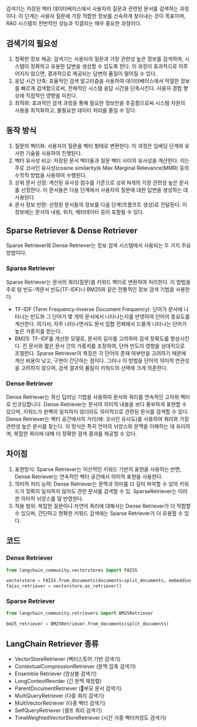 검색기는 저장된 벡터 데이터베이스에서 사용자의 질문과 관련된 문서를 검색하는 과정이다. 이 단계는 사용자 질문에 가장 적합한 정보를 신속하게 찾아내는 것이 목표이며, RAG 시스템의 전반적인 성능과 직결되는 매우 중요한 과정이다.

## 검색기의 필요성
1. 정확한 정보 제공: 검색기는 사용자의 질문과 가장 관련성 높은 정보를 검색하여, 시스템이 정확하고 유용한 답변을 생성할 수 있도록 한다. 이 과정이 효과적으로 이루어지지 않으면, 결과적으로 제공되는 답변의 품질이 떨어질 수 있다.
2. 응답 시간 단축: 효율적인 검색 알고리즘을 사용하여 데이터베이스에서 적절한 정보를 빠르게 검색함으로써, 전체적인 시스템 응답 시간을 단축시킨다. 사용자 경험 향상에 직접적인 영향을 미친다.
3. 최적화: 효과적인 검색 과정을 통해 필요한 정보만을 추출함으로써 시스템 자원의 사용을 최적화하고, 불필요한 데이터 처리를 줄일 수 있다.

## 동작 방식
1. 질문의 벡터화: 사용자의 질문을 벡터 형태로 변환한다. 이 과정은 임베딩 단계와 유사한 기술을 사용하여 진행된다.
2. 벡터 유사성 비교: 저장된 문서 벡터들과 질문 벡터 사이의 유사성을 계산한다. 이는 주로 코사인 유사성(cosine similarity)k Max Marginal Relevance(MMR) 등의 수학적 방법을 사용하여 수행된다.
3. 상위 문서 선정: 계산된 유사성 점수를 기준으로 상위 N개의 가장 관련성 높은 문서를 선정한다. 이 문서들은 다음 단계에서 사용자의 질문에 대한 답변을 생성하는 데 사용된다.
4. 문서 정보 반환: 선정된 문서들의 정보를 다음 단계(프롬프트 생성)로 전달된다. 이 정보에는 문서의 내용, 위치, 메타데이터 등이 포함될 수 있다.

## Sparse Retriever & Dense Retriever
Sparse Retriever와 Dense Retriever는 정보 검색 시스템에서 사용되는 두 가지 주요 방법이다.

### Sparse Retriever
Sparse Retriever는 문서의 쿼리(질문)를 키워드 벡터로 변환하여 처리한다. 이 방법을 주로 텀 빈도-역문서 빈도(TF-IDF)나 BM25와 같은 전통적인 정보 검색 기법을 사용한다.
- TF-IDF (Term Frequency-Inverse Document Frequency): 단어가 문서에 나타나는 빈도와 그 단어가 몇 개의 문서에서 나타나는지를 반영하여 단어의 중요도를 계산한다. 여기서, 자주 나타나면서도 문서 집합 전체에서 드물게 나타나는 단어가 높은 가중치를 받는다.
- BM25: TF-IDF를 개선한 모델로, 문서의 길이를 고려하여 검색 정확도를 향상시킨다. 킨 문서와 짧은 문서 간의 가중치를 조정하여, 단어 빈도의 영향을 상대적으로 조절한다.
Sparse Retriever의 특징은 각 단어의 존재 여부만을 고려하기 때문에 계산 비용이 낮고, 구현이 간단하는 점이다. 그러나 이 방법을 단어의 의미적 연관성을 고려하지 않으며, 검색 결과의 품질이 키워드의 선택에 크게 의존한다.

### Dense Retriever
Dense Retriever는 최신 딥러닝 기법을 사용하여 문서와 쿼리를 연속적인 고차워 벡터로 인코딩합니다. Dense Retriever는 문서의 의미적 내용을 보다 풍부하게 표현할 수 있으며, 키워드가 완벽히 일치하지 않더라도 의미적으로 관련된 문서를 검색할 수 있다.
Dense Retriever는 벡터 공간에서의 거리(예: 코사인 유사도)를 사용하여 쿼리와 가장 관련성 높은 문서를 찾는다. 이 방식은 특히 언어의 뉘앙스와 문맥을 이해하는 데 유리하며, 복잡한 쿼리에 대해 더 정확한 검색 결과를 제공할 수 있다.

## 차이점
1. 표현방식: Sparse Retriever는 이산적인 키워드 기반의 표현을 사용하는 반면, Dense Retriever는 연속적인 벡터 공간에서 의미적 표현을 사용한다.
2. 의미적 처리 능력: Dense Retriever는 문맥과 의미를 더 깊이 파악할 수 있어 키워드가 정확히 일치하지 않아도 관련 문서를 검색할 수 있. SparseRetriever는 이러한 의미적 뉘앙스를 덜 반영한다.
3. 적용 범위: 복잡한 질문이나 자연어 쿼리에 대해서는 Dense Retriever가 더 적합할 수 있으며, 간단하고 명확한 키워드 검색에는 Sparse Retriever가 더 유용할 수 있다.

## 코드

### Dense Retriever
```python
from langchain_community.vectorstores import FAISS  

vectorstore = FAISS.from_documents(documents=split_documents, embedding=embeddings)  
faiss_retriever = vectorstore.as_retriever()
```

### Sparse Retriever
```python
from langchain_community.retrievers import BM25Retriever

bm25_retriever = BM25Retriever.from_documents(split_documents)
```



## LangChain Retriever 종류

- VectorStoreRetriever (벡터스토어 기반 검색기)
- ContextualCompressionRetriever (문맥 압축 검색기)
- Ensemble Retriever (앙상블 검색기)
- LongContextReorder (긴 문맥 재정렬)
- ParentDocumentRetriever (부모 문서 검색기)
- MultiQueryRetriever (다중 쿼리 검색기)
- MultiVectorRetriever (다중 벡터 검색기)
- SelfQueryRetriever (셀프 쿼리 검색기)
- TimeWeightedVectorStoreRetriever (시간 가중 벡터저장도 검색기)


